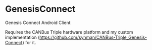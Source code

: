 # GenesisConnect
Genesis Connect Android Client

Requires the CANBus Triple hardware platform and my custom implementation (https://github.com/synman/CANBus-Triple_Genesis-Connect) for it.
